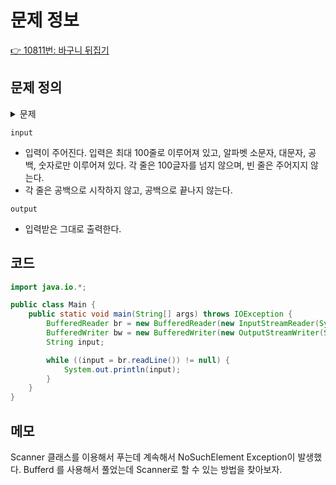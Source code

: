 # 문제 정보

[👉 10811번: 바구니 뒤집기](https://www.acmicpc.net/problem/10811)

## 문제 정의
<details><summary> 문제
</summary>

#### 입력 받은 대로 출력하는 프로그램을 작성하시오.
</details>

`input`
- 입력이 주어진다. 입력은 최대 100줄로 이루어져 있고, 알파벳 소문자, 대문자, 공백, 숫자로만 이루어져 있다. 각 줄은 100글자를 넘지 않으며, 빈 줄은 주어지지 않는다.
- 각 줄은 공백으로 시작하지 않고, 공백으로 끝나지 않는다.

`output`
- 입력받은 그대로 출력한다.

## 코드

```java
import java.io.*;

public class Main {
    public static void main(String[] args) throws IOException {
        BufferedReader br = new BufferedReader(new InputStreamReader(System.in));
        BufferedWriter bw = new BufferedWriter(new OutputStreamWriter(System.out));
        String input;

        while ((input = br.readLine()) != null) {
            System.out.println(input);
        }
    }
}
```

## 메모
Scanner 클래스를 이용해서 푸는데 계속해서 NoSuchElement Exception이 발생했다.
Bufferd 를 사용해서 풀었는데 Scanner로 할 수 있는 방법을 찾아보자.
